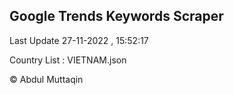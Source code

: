 

## Google Trends Keywords Scraper 
 
Last Update 27-11-2022 , 15:52:17

Country List :
VIETNAM.json



© Abdul Muttaqin 
